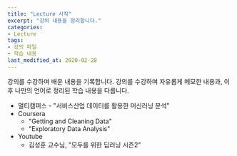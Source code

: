 ```yaml
---
title: "Lecture 시작"
excerpt: "강의 내용을 정리합니다."
categories:
- Lecture
tags:
- 강의 파일
- 학습 내용
last_modified_at: 2020-02-28
---
```




강의를 수강하며  배운 내용을 기록합니다. 강의를 수강하며 자유롭게 메모한 내용과, 이후 나만의 언어로 정리된 학습 내용을 다룹니다.



* 멀티캠퍼스 - "서비스산업 데이터를 활용한 머신러닝 분석"
* Coursera
  * "Getting and Cleaning Data"
  * "Exploratory Data Analysis"
* Youtube
  * 김성훈 교수님, "모두를 위한 딥러닝 시즌2"